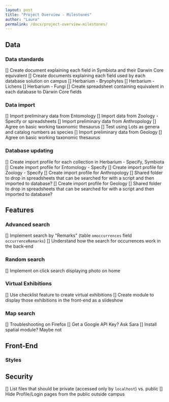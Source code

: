 ```yaml
---
layout: post
title: "Project Overview - Milestones"
author: "Laura"
permalink: /docs/project-overview-milestones/
---
```


## Data

### Data standards
[] Create document explaining each field in Symbiota and their Darwin Core equivalent
[] Create documents explaining each field used by each database solution on campus
	[] Herbarium - Bryophytes
	[] Herbarium - Lichens
	[] Herbarium - Fungi
[] Create spreadsheet containing equivalent in each database to Darwin Core fields

### Data import
[] Import preliminary data from Entomology
[] Import data from Zoology - Specify or spreadsheets
[] Import preliminary data from Anthropology
	[] Agree on basic working taxonomic thesaurus
	[] Test using Lots as genera and catalog numbers as species
[] Import preliminary data from Geology
	[] Agree on basic working taxonomic thesaurus

### Database updating
[] Create import profile for each collection in Herbarium - Specify, Symbiota
[] Create import profile for Entomology - Specify
[] Create import profile for Zoology - Specify
[] Create import profile for Anthropology 
	[] Shared folder to drop in spreadsheets that can be searched for with a script and then imported to database?
[] Create import profile for Geology
	[] Shared folder to drop in spreadsheets that can be searched for with a script and then imported to database?

## Features

### Advanced search
[] Implement search by "Remarks" (table `omoccurrences` field `occurrenceRemarks`)
	[] Understand how the search for occurrences work in the back-end

### Random search
[] Implement on click search displaying photo on home

### Virtual Exhibitions
[] Use checklist feature to create virtual exhibitions
[] Create module to display those exhibitions in the front-end as a slideshow

### Map search
[] Troubleshooting on Firefox
[] Get a Google API Key? Ask Sara
[] Install spatial module? Maybe not

## Front-End

### Styles

## Security
[] List files that should be private (accessed only by `localhost`) vs. public
[] Hide Profile/Login pages from the public outside campus